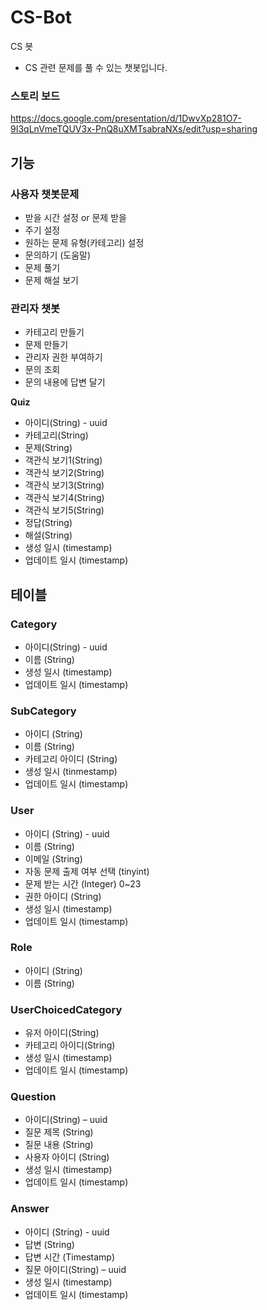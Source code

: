 # CS-Bot

CS 봇

- CS 관련 문제를 풀 수 있는 챗봇입니다.

### 스토리 보드
https://docs.google.com/presentation/d/1DwvXp281O7-9I3qLnVmeTQUV3x-PnQ8uXMTsabraNXs/edit?usp=sharing

## [](https://github.com/EzStudy/CS-Bot#%EA%B8%B0%EB%8A%A5)기능

### [](https://github.com/EzStudy/CS-Bot#%EC%82%AC%EC%9A%A9%EC%9E%90-%EC%B1%97%EB%B4%87%EB%AC%B8%EC%A0%9C)사용자 챗봇문제

- 받을 시간 설정 or 문제 받을
- 주기 설정
- 원하는 문제 유형(카테고리) 설정
- 문의하기 (도움말)
- 문제 풀기
- 문제 해설 보기

### [](https://github.com/EzStudy/CS-Bot#%EA%B4%80%EB%A6%AC%EC%9E%90-%EC%B1%97%EB%B4%87)관리자 챗봇

- 카테고리 만들기
- 문제 만들기
- 관리자 권한 부여하기
- 문의 조회
- 문의 내용에 답변 달기

**Quiz**

- 아이디(String) - uuid
- 카테고리(String)
- 문제(String)
- 객관식 보기1(String)
- 객관식 보기2(String)
- 객관식 보기3(String)
- 객관식 보기4(String)
- 객관식 보기5(String)
- 정답(String)
- 해설(String)
- 생성 일시 (timestamp)
- 업데이트 일시 (timestamp)

## [](https://github.com/EzStudy/CS-Bot#%ED%85%8C%EC%9D%B4%EB%B8%94)테이블

### [](https://github.com/EzStudy/CS-Bot#category)Category

- 아이디(String) - uuid
- 이름 (String)
- 생성 일시 (timestamp)
- 업데이트 일시 (timestamp)

### [](https://github.com/EzStudy/CS-Bot#subcategory)SubCategory

- 아이디 (String)
- 이름 (String)
- 카테고리 아이디 (String)
- 생성 일시 (tinmestamp)
- 업데이트 일시 (timestamp)

### [](https://github.com/EzStudy/CS-Bot#user)User

- 아이디 (String) - uuid
- 이름 (String)
- 이메일 (String)
- 자동 문제 출제 여부 선택 (tinyint)
- 문제 받는 시간 (Integer) 0~23
- 권한 아이디 (String)
- 생성 일시 (timestamp)
- 업데이트 일시 (timestamp)

### [](https://github.com/EzStudy/CS-Bot#role)Role

- 아이디 (String)
- 이름 (String)

### [](https://github.com/EzStudy/CS-Bot#userchoicedcategory)UserChoicedCategory

- 유저 아이디(String)
- 카테고리 아이디(String)
- 생성 일시 (timestamp)
- 업데이트 일시 (timestamp)

### [](https://github.com/EzStudy/CS-Bot#question)Question

- 아이디(String) – uuid
- 질문 제목 (String)
- 질문 내용 (String)
- 사용자 아이디 (String)
- 생성 일시 (timestamp)
- 업데이트 일시 (timestamp)

### [](https://github.com/EzStudy/CS-Bot#answer)Answer

- 아이디 (String) - uuid
- 답변 (String)
- 답변 시간 (Timestamp)
- 질문 아이디(String) – uuid
- 생성 일시 (timestamp)
- 업데이트 일시 (timestamp)
